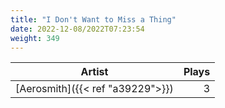 ```yaml
---
title: "I Don't Want to Miss a Thing"
date: 2022-12-08/2022T07:23:54
weight: 349
---
```




 Artist | Plays 
----- | -----:
[Aerosmith]({{< ref "a39229">}}) | 3

